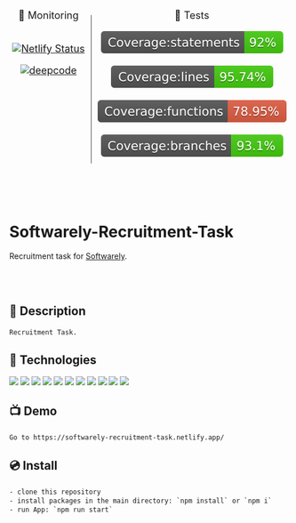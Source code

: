 #

<div style='font-size: 18px;display: flex; width: 500; justify-content: space-between;'>

<div style='margin: 0 auto; text-align: center'>
🤖 Monitoring

<br />
<br />

[![Netlify Status](https://api.netlify.com/api/v1/badges/ab036707-ff09-4a0e-b7da-f7a4bba8c907/deploy-status)](https://app.netlify.com/sites/elastic-rosalind-6fffd6/deploys)

[![deepcode](https://www.deepcode.ai/api/gh/badge?key=eyJhbGciOiJIUzI1NiIsInR5cCI6IkpXVCJ9.eyJwbGF0Zm9ybTEiOiJnaCIsIm93bmVyMSI6Imphcm9zbGF3OTEiLCJyZXBvMSI6IlJlY3J1aXRtZW50LVRhc2siLCJhdXRob3JJZCI6Mjk3NTgsImlhdCI6MTYyOTkxMDc4Nn0.xQk35rnp-9QmT63Z08AqHxqvVYzPovChExVmQniox4E)](https://www.deepcode.ai/app/gh/jaroslaw91/Recruitment-Task/_/dashboard?utm_content=gh%2Fjaroslaw91%2FRecruitment-Task)

</div>

<div style='background: #444; width: 1px; margin: 10px auto'></div>

<div style='margin: 0 auto; text-align: center'>
🚀 Tests

<br />

![Badge Statements](coverage/badge-statements.svg)

![Badge Lines](coverage/badge-lines.svg)

![Badge Functions](coverage/badge-functions.svg)

![Badge Branches](coverage/badge-branches.svg)

</div>

</div>

#

<br />

# Softwarely-Recruitment-Task

Recruitment task for [Softwarely](https://softwarely.pl/).

<br />
<br />

## 📎 Description

```
Recruitment Task.
```

## 🔌 Technologies

![](https://img.shields.io/badge/-REACT-black?style=for-the-badge&logo=react)
![](https://img.shields.io/badge/-webpack-black?style=for-the-badge&logo=webpack)
![](https://img.shields.io/badge/-babel-black?style=for-the-badge&logo=babel)
![](https://img.shields.io/badge/-Prop_Types-black?style=for-the-badge&logo=typescript)
![](https://img.shields.io/badge/-React_Icons-black?style=for-the-badge&logo=react)
![](https://img.shields.io/badge/-React_Uuid-black?style=for-the-badge&logo=react)
![](https://img.shields.io/badge/-Sass-black?style=for-the-badge&logo=sass)
![](https://img.shields.io/badge/-Eslint-black?style=for-the-badge&logo=eslint)
![](https://img.shields.io/badge/-Prettier-black?style=for-the-badge&logo=prettier)
![](https://img.shields.io/badge/-JSDoc-black?style=for-the-badge&logo=javascript)
![](https://img.shields.io/badge/-Enzyme_&_Jest-black?style=for-the-badge&logo=jest)

## 📺 Demo

```
Go to https://softwarely-recruitment-task.netlify.app/
```

## 💿 Install

```
- clone this repository
- install packages in the main directory: `npm install` or `npm i`
- run App: `npm run start`
```
